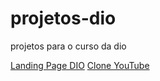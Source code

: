 # projetos-dio
projetos para o curso da dio

<a href="https://felipearaujocst.github.io/projetos-dio/lp-DIO/index.html">Landing Page DIO</a>
<a href="https://felipearaujocst.github.io/projetos-dio/replica-youtube/index.html">Clone YouTube</a>